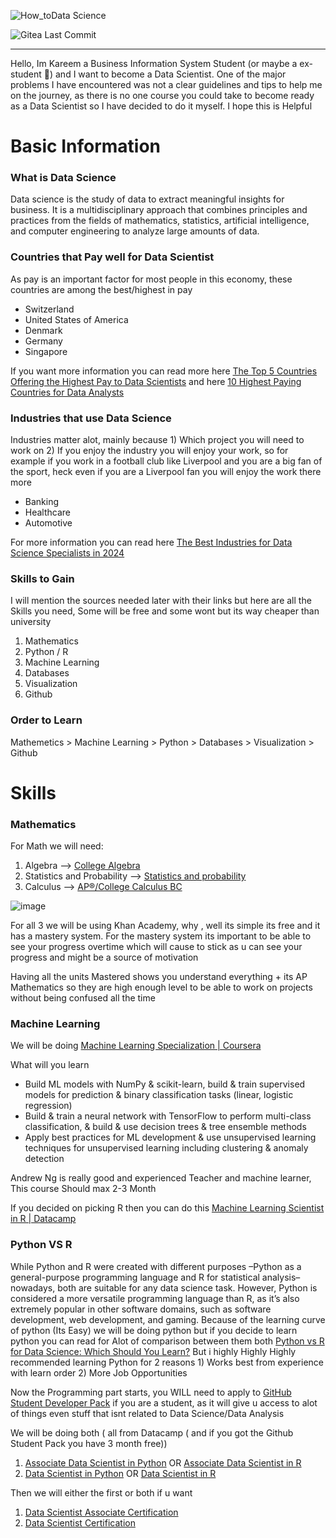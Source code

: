 ![How_toData Science](https://github.com/user-attachments/assets/909f8629-a418-4256-ba15-93a05ffdba86)

![Gitea Last Commit](https://img.shields.io/gitea/last-commit/kareemkotb/How%20to%20Data%20Science)

***
Hello, Im Kareem a Business Information System Student (or maybe a ex-student 🤷) and I want to become a Data Scientist. One of the major problems I have encountered was not a clear guidelines and tips to help me on the journey, as there is no one course you could take to become ready as a Data Scientist so I have decided to do it myself.
I hope this is Helpful

# Basic Information
### What is Data Science
Data science is the study of data to extract meaningful insights for business. It is a multidisciplinary approach that combines principles and practices from the fields of mathematics, statistics, artificial intelligence, and computer engineering to analyze large amounts of data.

### Countries that Pay well for Data Scientist
As pay is an important factor for most people in this economy, these countries are among the best/highest in pay
- Switzerland
- United States of America
- Denmark
- Germany
- Singapore

If you want more information you can read more here [The Top 5 Countries Offering the Highest Pay to Data Scientists](https://www.linkedin.com/pulse/top-5-countries-offering-highest-pay-data-9cove/) and here
[10 Highest Paying Countries for Data Analysts](https://www.instarem.com/blog/highest-paying-countries-for-data-analysts/#:~:text=The%20highest%2Dpaying%20countries%20for,high%20demand%20for%20data%20analysts.)

### Industries that use Data Science
Industries matter alot, mainly because 1) Which project you will need to work on 2) If you enjoy the industry you will enjoy your work, so for example if you work in a football club like Liverpool and you are a big fan of the sport, heck even if you are a Liverpool fan you will enjoy the work there more
- Banking
- Healthcare
- Automotive

For more information you can read here [The Best Industries for Data Science Specialists in 2024](https://365datascience.com/career-advice/the-best-industries-for-data-science-specialists/)

### Skills to Gain
I will mention the sources needed later with their links but here are all the Skills you need, Some will be free and some wont but its way cheaper than university
1. Mathematics
2. Python / R
3. Machine Learning
4. Databases
5. Visualization
6. Github

### Order to Learn
Mathemetics > Machine Learning > Python > Databases > Visualization > Github

# Skills
### Mathematics
For Math we will need:
1. Algebra --> [College Algebra](https://www.khanacademy.org/math/college-algebra)
2. Statistics and Probability --> [Statistics and probability](https://www.khanacademy.org/math/statistics-probability)
3. Calculus --> [AP®︎/College Calculus BC](https://www.khanacademy.org/math/ap-calculus-bc)

![image](https://github.com/user-attachments/assets/4c4bb84b-cfca-4c41-a0e4-847fe4a37057)

For all 3 we will be using Khan Academy, why , well its simple its free and it has a mastery system. For the mastery system its important to be able to see your progress overtime which will cause to stick as u can see your progress and might be a source of motivation

Having all the units Mastered shows you understand everything + its AP Mathematics so they are high enough level to be able to work on projects without being confused all the time

### Machine Learning
We will be doing [Machine Learning Specialization | Coursera ](https://www.coursera.org/specializations/machine-learning-introduction)

What will you learn
- Build ML models with NumPy & scikit-learn, build & train supervised models for prediction & binary classification tasks (linear, logistic regression)
- Build & train a neural network with TensorFlow to perform multi-class classification, & build & use decision trees & tree ensemble methods
- Apply best practices for ML development & use unsupervised learning techniques for unsupervised learning including clustering & anomaly detection

Andrew Ng is really good and experienced Teacher and machine learner, This course Should max 2-3 Month

If you decided on picking R then you can do this [Machine Learning Scientist in R | Datacamp](https://app.datacamp.com/learn/career-tracks/machine-learning-scientist-with-r)


### Python VS R
While Python and R were created with different purposes –Python as a general-purpose programming language and R for statistical analysis–nowadays, both are suitable for any data science task. However, Python is considered a more versatile programming language than R, as it’s also extremely popular in other software domains, such as software development, web development, and gaming. Because of the learning curve of python (Its Easy) we will be doing python but if you decide to learn python you can read for Alot of comparison between them both [Python vs R for Data Science: Which Should You Learn?](https://www.datacamp.com/blog/python-vs-r-for-data-science-whats-the-difference) But i highly Highly Highly recommended learning Python for 2 reasons 1) Works best from experience with learn order 2) More Job Opportunities 

Now the Programming part starts, you WILL need to apply to [GitHub Student Developer Pack](https://education.github.com/pack/) if you are a student, as it will give u access to alot of things even stuff that isnt related to Data Science/Data Analysis

We will be doing both ( all from Datacamp ( and if you got the Github Student Pack you have 3 month free))
1. [Associate Data Scientist in Python](https://www.coursera.org/specializations/machine-learning-introduction) OR [Associate Data Scientist in R](https://app.datacamp.com/learn/career-tracks/associate-data-scientist-in-r)
2. [Data Scientist in Python](https://app.datacamp.com/learn/career-tracks/data-scientist-in-python) OR [Data Scientist in R](https://app.datacamp.com/learn/career-tracks/data-scientist-in-r)

Then we will either the first or both if u want
1. [Data Scientist Associate Certification](https://app.datacamp.com/certification/get-started/associate-data-scientist/overview)
2. [Data Scientist Certification](https://app.datacamp.com/certification/get-started/data-scientist/overview)




 



